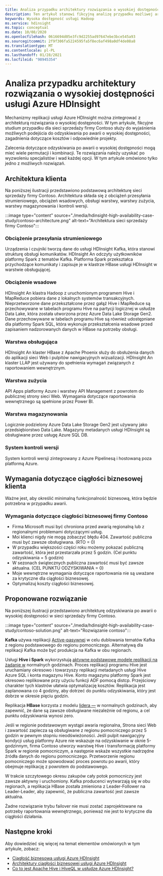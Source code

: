 ```yaml
---
title: Analiza przypadku architektury rozwiązania o wysokiej dostępności usługi Azure HDInsight
description: Ten artykuł stanowi fikcyjną analizę przypadku możliwej architektury rozwiązań o wysokiej dostępności usługi Azure HDInsight.
keywords: Wysoka dostępność usługi Hadoop
ms.service: hdinsight
ms.topic: conceptual
ms.date: 10/08/2020
ms.openlocfilehash: 0616694d05e3fc9d2255ad97647ebe3bce545a93
ms.sourcegitcommit: 2f9f306fa5224595fa5f8ec6af498a0df4de08a8
ms.translationtype: MT
ms.contentlocale: pl-PL
ms.lasthandoff: 01/28/2021
ms.locfileid: "98945354"
---
```

# <a name="azure-hdinsight-highly-available-solution-architecture-case-study"></a>Analiza przypadku architektury rozwiązania o wysokiej dostępności usługi Azure HDInsight

Mechanizmy replikacji usługi Azure HDInsight można zintegrować z architekturą rozwiązania o wysokiej dostępności. W tym artykule, fikcyjne studium przypadku dla sieci sprzedaży firmy Contoso służy do wyjaśnienia możliwych podejścia do odzyskiwania po awarii o wysokiej dostępności, zagadnienia dotyczące kosztów i odpowiednie projekty.

Zalecenia dotyczące odzyskiwania po awarii o wysokiej dostępności mogą mieć wiele permutacji i kombinacji. Te rozwiązania należy uzyskać po wyzwoleniu specjalistów i wad każdej opcji. W tym artykule omówiono tylko jedno z możliwych rozwiązań.

## <a name="customer-architecture"></a>Architektura klienta

Na poniższej ilustracji przedstawiono podstawową architekturę sieci sprzedaży firmy Contoso. Architektura składa się z obciążeń przesyłania strumieniowego, obciążeń wsadowych, obsługi warstwy, warstwy zużycia, warstwy magazynowania i kontroli wersji.

:::image type="content" source="./media/hdinsight-high-availability-case-study/contoso-architecture.png" alt-text="Architektura sieci sprzedaży firmy Contoso":::

### <a name="streaming-workload"></a>Obciążenie przesyłania strumieniowego

Urządzenia i czujniki tworzą dane do usługi HDInsight Kafka, która stanowi strukturę obsługi komunikatów. HDInsight An odczyty użytkowników platformy Spark z tematów Kafka. Platforma Spark przekształca przychodzące komunikaty i zapisuje je w klastrze HBase usługi HDInsight w warstwie obsługującej.

### <a name="batch-workload"></a>Obciążenie wsadowe

HDInsight An klastra Hadoop z uruchomionym programem Hive i MapReduce pobiera dane z lokalnych systemów transakcyjnych. Nieprzetworzone dane przekształcone przez gałąź Hive i MapReduce są przechowywane w tabelach programu Hive na partycji logicznej w usłudze Data Lake, która została utworzona przez Azure Data Lake Storage Gen2. Dane przechowywane w tabelach programu Hive są również udostępniane dla platformy Spark SQL, która wykonuje przekształcenia wsadowe przed zapisaniem nadzorowanych danych w HBase na potrzeby obsługi.

### <a name="serving-layer"></a>Warstwa obsługująca

HDInsight An klaster HBase z Apache Phoenix służy do obsłużenia danych do aplikacji sieci Web i pulpitów nawigacyjnych wizualizacji. HDInsight An klaster LLAP jest używany do spełnienia wymagań związanych z raportowaniem wewnętrznym.

### <a name="consumption-layer"></a>Warstwa zużycia

API Apps platformy Azure i warstwy API Management z powrotem do publicznej strony sieci Web. Wymagania dotyczące raportowania wewnętrznego są spełnione przez Power BI.

### <a name="storage-layer"></a>Warstwa magazynowania

Logicznie podzielony Azure Data Lake Storage Gen2 jest używany jako przedsiębiorstwo Data Lake. Magazyny metadanych usługi HDInsight są obsługiwane przez usługę Azure SQL DB.

### <a name="version-control-system"></a>System kontroli wersji

System kontroli wersji zintegrowany z Azure Pipelinesą i hostowaną poza platformą Azure.

## <a name="customer-business-continuity-requirements"></a>Wymagania dotyczące ciągłości biznesowej klienta

Ważne jest, aby określić minimalną funkcjonalność biznesową, która będzie potrzebna w przypadku awarii.

### <a name="contoso-retails-business-continuity-requirements"></a>Wymagania dotyczące ciągłości biznesowej firmy Contoso

* Firma Microsoft musi być chroniona przed awarią regionalną lub z regionalnymi problemami dotyczącymi usług.
* Moi klienci nigdy nie mogą zobaczyć błędu 404. Zawartość publiczna musi być zawsze obsługiwana. (RTO = 0)  
* W przypadku większości części roku możemy pokazać publiczną zawartość, która jest przestarzała przez 5 godzin. (Cel punktu odzyskiwania = 5 godzin)
* W sezonach świątecznych publiczna zawartość musi być zawsze aktualna. (CEL PUNKTU ODZYSKIWANIA = 0)
* Moje wewnętrzne wymagania dotyczące raportowania nie są uważane za krytyczne dla ciągłości biznesowej.
* Optymalizuj koszty ciągłości biznesowej.

## <a name="proposed-solution"></a>Proponowane rozwiązanie

Na poniższej ilustracji przedstawiono architekturę odzyskiwania po awarii o wysokiej dostępności w sieci sprzedaży firmy Contoso.

:::image type="content" source="./media/hdinsight-high-availability-case-study/contoso-solution.png" alt-text="Rozwiązanie contoso":::

**Kafka** używa replikacji [Active-pasywnej](hdinsight-business-continuity-architecture.md#apache-kafka) w celu dublowania tematów Kafka z regionu podstawowego do regionu pomocniczego. Alternatywą dla replikacji Kafka może być produkcja na Kafka w obu regionach.

Usługi **Hive i Spark** wykorzystują [aktywne podstawowe modele replikacji na żądanie w](hdinsight-business-continuity-architecture.md#apache-spark) normalnych godzinach. Proces replikacji programu Hive jest uruchamiany okresowo i towarzyszy replikacji metadanych usługi Hive Azure SQL i konta magazynu Hive. Konto magazynu platformy Spark jest okresowo replikowane przy użyciu funkcji ADF pomocą distcp. Przejściowy charakter tych klastrów ułatwia optymalizację kosztów. Replikacja jest zaplanowana co 4 godziny, aby dotrzeć do punktu odzyskiwania, który jest dobrze w okresie pięciu godzin.

Replikacja **HBase** korzysta z modelu [lidera —](hdinsight-business-continuity-architecture.md#apache-hbase) w normalnych godzinach, aby zapewnić, że dane są zawsze obsługiwane niezależnie od regionu, a cel punktu odzyskiwania wynosi zero.

Jeśli w regionie podstawowym wystąpi awaria regionalna, Strona sieci Web i zawartość zaplecza są obsługiwane z regionu pomocniczego przez 5 godzin w pewnym stopniu nieodświeżoności. Jeśli pulpit nawigacyjny kondycji usług platformy Azure nie wskazuje na odzyskiwanie w oknie 5-godzinnym, firma Contoso utworzy warstwę Hive i transformację platformy Spark w regionie pomocniczym, a następnie wskaże wszystkie nadrzędne źródła danych do regionu pomocniczego. Przetworzenie regionu pomocniczego może spowodować proces powrotu po awarii, który obejmuje replikację z powrotem do podstawowego.

W trakcie szczytowego okresu zakupów cały potok pomocniczy jest zawsze aktywny i uruchomiony. Kafka producenci wytwarzają się w obu regionach, a replikacja HBase została zmieniona z Leader-Follower na Leader-Leader, aby zapewnić, że publiczna zawartość jest zawsze aktualna.

Żadne rozwiązanie trybu failover nie musi zostać zaprojektowane na potrzeby raportowania wewnętrznego, ponieważ nie jest to krytyczne dla ciągłości działania.

## <a name="next-steps"></a>Następne kroki

Aby dowiedzieć się więcej na temat elementów omówionych w tym artykule, zobacz:

* [Ciągłość biznesowa usługi Azure HDInsight](./hdinsight-business-continuity.md)
* [Architektury ciągłości biznesowej usługi Azure HDInsight](./hdinsight-business-continuity-architecture.md)
* [Co to jest Apache Hive i HiveQL w usłudze Azure HDInsight?](./hadoop/hdinsight-use-hive.md)